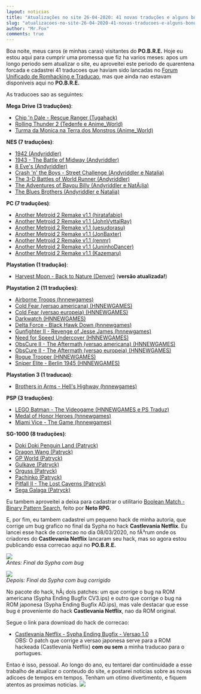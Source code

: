 ```yaml
---
layout: noticias
title: "Atualizações no site 26-04-2020: 41 novas traduções e alguns bônus"
slug: "atualizacoes-no-site-26-04-2020-41-novas-traducoes-e-alguns-bonus"
author: "Mr.Fox"
comments: true
---
```


Boa noite, meus caros (e minhas caras) visitantes do **PO.B.R.E.** Hoje eu estou aqui para cumprir uma promessa que fiz ha varios meses: apos um longo periodo sem atualizar o site, eu aproveitei este periodo de quarentena forcada e cadastrei 41 traducoes que haviam sido lancadas no [Forum Unificado de Romhacking e Traducao](https://web.archive.org/web/20210125021452/http://romhacking.net.br/), mas que ainda nao estavam disponiveis aqui no **PO.B.R.E.**

As traducoes sao as seguintes:

**Mega Drive (3 traduções)**:
-   [Chip 'n Dale - Rescue Ranger (Tugahack)](https://web.archive.org/web/20210125021452/http://romhackers.org/modules/PDdownloads/singlefile.php?cid=21&lid=1456)
-   [Rolling Thunder 2 (Tedenfe e Anime_World)](https://web.archive.org/web/20210125021452/http://romhackers.org/modules/PDdownloads/singlefile.php?cid=21&lid=1455)
-   [Turma da Monica na Terra dos Monstros (Anime_World)](https://web.archive.org/web/20210125021452/http://romhackers.org/modules/PDdownloads/singlefile.php?cid=21&lid=1457)


**NES (7 traduções)**:
-   [1942 (Andyriddler)](https://web.archive.org/web/20210125021452/http://romhackers.org/modules/PDdownloads/singlefile.php?cid=22&lid=1451)
-   [1943 - The Battle of Midway (Andyriddler)](https://web.archive.org/web/20210125021452/http://romhackers.org/modules/PDdownloads/singlefile.php?cid=22&lid=1450)
-   [8 Eye's (Andyriddler)](https://web.archive.org/web/20210125021452/http://romhackers.org/modules/PDdownloads/singlefile.php?cid=22&lid=1452)
-   [Crash 'n' the Boys - Street Challenge (Andyriddler e Natalia)](https://web.archive.org/web/20210125021452/http://romhackers.org/modules/PDdownloads/singlefile.php?cid=22&lid=1459)
-   [The 3-D Battles of World Runner (Andyriddler)](https://web.archive.org/web/20210125021452/http://romhackers.org/modules/PDdownloads/singlefile.php?cid=22&lid=1445)
-   [The Adventures of Bayou Billy (Andyriddler e NatÃ¡lia)](https://web.archive.org/web/20210125021452/http://romhackers.org/modules/PDdownloads/singlefile.php?cid=22&lid=1453)
-   [The Blues Brothers (Andyriddler e Natalia)](https://web.archive.org/web/20210125021452/http://romhackers.org/modules/PDdownloads/singlefile.php?cid=22&lid=1446)


**PC (7 traduções)**:
-   [Another Metroid 2 Remake v1.1 (hiratafabio)](https://web.archive.org/web/20210125021452/http://romhackers.org/modules/PDdownloads/singlefile.php?cid=16&lid=1421)
-   [Another Metroid 2 Remake v1.1 (JohnVyttalRay)](https://web.archive.org/web/20210125021452/http://romhackers.org/modules/PDdownloads/singlefile.php?cid=16&lid=1422)
-   [Another Metroid 2 Remake v1.1 (uesudorasu)](https://web.archive.org/web/20210125021452/http://romhackers.org/modules/PDdownloads/singlefile.php?cid=16&lid=1423)
-   [Another Metroid 2 Remake v1.1 (JonBaxter)](https://web.archive.org/web/20210125021452/http://romhackers.org/modules/PDdownloads/singlefile.php?cid=16&lid=1424)
-   [Another Metroid 2 Remake v1.1 (renmr)](https://web.archive.org/web/20210125021452/http://romhackers.org/modules/PDdownloads/singlefile.php?cid=16&lid=1425)
-   [Another Metroid 2 Remake v1.1 (JuninhoDancer)](https://web.archive.org/web/20210125021452/http://romhackers.org/modules/PDdownloads/singlefile.php?cid=16&lid=1426)
-   [Another Metroid 2 Remake v1.1 (Kazemaru)](https://web.archive.org/web/20210125021452/http://romhackers.org/modules/PDdownloads/singlefile.php?cid=16&lid=1427)


**Playstation (1 tradução)**:
-   [Harvest Moon - Back to Nature (Denver)](https://web.archive.org/web/20210125021452/http://romhackers.org/modules/PDdownloads/singlefile.php?cid=25&lid=969) (**versão atualizada!**)


**Playstation 2 (11 traduções)**:
-   [Airborne Troops (hnnewgames)](https://web.archive.org/web/20210125021452/http://romhackers.org/modules/PDdownloads/singlefile.php?cid=26&lid=1430)
-   [Cold Fear (versao americana) (HNNEWGAMES)](https://web.archive.org/web/20210125021452/http://romhackers.org/modules/PDdownloads/singlefile.php?cid=26&lid=1442)
-   [Cold Fear (versao europeia) (HNNEWGAMES)](https://web.archive.org/web/20210125021452/http://romhackers.org/modules/PDdownloads/singlefile.php?cid=26&lid=1441)
-   [Darkwatch (HNNEWGAMES)](https://web.archive.org/web/20210125021452/http://romhackers.org/modules/PDdownloads/singlefile.php?cid=26&lid=1435)
-   [Delta Force - Black Hawk Down (hnnewgames)](https://web.archive.org/web/20210125021452/http://romhackers.org/modules/PDdownloads/singlefile.php?cid=26&lid=1431)
-   [Gunfighter II - Revenge of Jesse James (hnnewgames)](https://web.archive.org/web/20210125021452/http://romhackers.org/modules/PDdownloads/singlefile.php?cid=26&lid=1429)
-   [Need for Speed Undercover (HNNEWGAMES)](https://web.archive.org/web/20210125021452/http://romhackers.org/modules/PDdownloads/singlefile.php?cid=26&lid=1461)
-   [ObsCure II - The Aftermath (versao americana) (HNNEWGAMES)](https://web.archive.org/web/20210125021452/http://romhackers.org/modules/PDdownloads/singlefile.php?cid=26&lid=1440)
-   [ObsCure II - The Aftermath (versao europeia) (HNNEWGAMES)](https://web.archive.org/web/20210125021452/http://romhackers.org/modules/PDdownloads/singlefile.php?cid=26&lid=1439)
-   [Rogue Trooper (HNNEWGAMES)](https://web.archive.org/web/20210125021452/http://romhackers.org/modules/PDdownloads/singlefile.php?cid=26&lid=1438)
-   [Sniper Elite - Berlin 1945 (HNNEWGAMES)](https://web.archive.org/web/20210125021452/http://romhackers.org/modules/PDdownloads/singlefile.php?cid=26&lid=1437)


**Playstation 3 (1 traducao)**:
-   [Brothers in Arms - Hell's Highway (hnnewgames)](https://web.archive.org/web/20210125021452/http://romhackers.org/modules/PDdownloads/singlefile.php?cid=84&lid=1433)


**PSP (3 traduções)**:
-   [LEGO Batman - The Videogame (HNNEWGAMES e PS Traduz)](https://web.archive.org/web/20210125021452/http://romhackers.org/modules/PDdownloads/singlefile.php?cid=73&lid=1434)
-   [Medal of Honor Heroes (hnnewgames)](https://web.archive.org/web/20210125021452/http://romhackers.org/modules/PDdownloads/singlefile.php?cid=73&lid=1432)
-   [Miami Vice - The Game (hnnewgames)](https://web.archive.org/web/20210125021452/http://romhackers.org/modules/PDdownloads/singlefile.php?cid=73&lid=1428)


**SG-1000 (8 traduções)**:
-   [Doki Doki Penguin Land (Patryck)](https://web.archive.org/web/20210125021452/http://romhackers.org/modules/PDdownloads/singlefile.php?cid=70&lid=1449)
-   [Dragon Wang (Patryck)](https://web.archive.org/web/20210125021452/http://romhackers.org/modules/PDdownloads/singlefile.php?cid=70&lid=1460)
-   [GP World (Patryck)](https://web.archive.org/web/20210125021452/http://romhackers.org/modules/PDdownloads/singlefile.php?cid=70&lid=1447)
-   [Gulkave (Patryck)](https://web.archive.org/web/20210125021452/http://romhackers.org/modules/PDdownloads/singlefile.php?cid=70&lid=1443)
-   [Orguss (Patryck)](https://web.archive.org/web/20210125021452/http://romhackers.org/modules/PDdownloads/singlefile.php?cid=70&lid=1444)
-   [Pachinko (Patryck)](https://web.archive.org/web/20210125021452/http://romhackers.org/modules/PDdownloads/singlefile.php?cid=70&lid=1436)
-   [Pitfall II - The Lost Caverns (Patryck)](https://web.archive.org/web/20210125021452/http://romhackers.org/modules/PDdownloads/singlefile.php?cid=70&lid=1454)
-   [Sega Galaga (Patryck)](https://web.archive.org/web/20210125021452/http://romhackers.org/modules/PDdownloads/singlefile.php?cid=70&lid=1448)


Eu tambem aproveitei a deixa para cadastrar o utilitario [Boolean Match - Binary Pattern Search](https://web.archive.org/web/20210125021452/http://romhackers.org/modules/PDdownloads2/singlefile.php?cid=2&lid=249), feito por **Neto RPG**.

E, por fim, eu tambem cadastrei um pequeno hack de minha autoria, que corrige um bug grafico no final da Sypha no hack **Castlevania Netflix**. Eu lancei esse hack de correcao no dia 08/03/2020, no fÃ³rum onde os criadores do **Castlevania Netflix** lancaram seu hack, mas so agora estou publicando essa correcao aqui no **PO.B.R.E.**

![](https://web.archive.org/web/20210125021452im_/http://www.romhackers.org/imagens/noticias/CVNetflix-Antes3.png)\
*Antes: Final da Sypha com bug*

![](https://web.archive.org/web/20210125021452im_/http://www.romhackers.org/imagens/noticias/CVNetflix-Depois.jpg)\
*Depois: Final da Sypha com bug corrigido*

No pacote do hack, hÃ¡ dois patches: um que corrige o bug na ROM americana (Sypha Ending Bugfix CV3.ips) e outro que corrige o bug na ROM japonesa (Sypha Ending Bugfix AD.ips), mas vale destacar que esse bug é proveniente do hack **Castlevania Netflix**, nao da ROM original.

Segue o link para download do hack de correcao:

-   [Castlevania Netflix - Sypha Ending Bugfix - Versao 1.0](https://web.archive.org/web/20210125021452/http://romhackers.org/modules/PDdownloads0/singlefile.php?cid=38&lid=78)\
OBS: O patch que corrige a versao japonesa serve para a ROM hackeada (Castlevania Netflix) **com ou sem** a minha traducao para o portugues.


Entao é isso, pessoal. Ao longo do ano, eu tentarei dar continuidade a esse trabalho de atualizar o conteudo do site, e postarei noticias sobre as novas adicoes de tempos em tempos. Tenham um otimo divertimento, e fiquem atentos as proximas noticias. ![](https://web.archive.org/web/20210125021452im_/http://romhackers.org/uploads/smil470474167631b.gif)